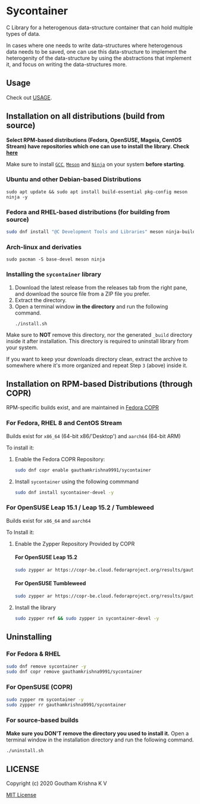 # Sycontainer

C Library for a heterogenous data-structure container that can hold multiple types of data.

In cases where one needs to write data-structures where heterogenous data needs to be saved, one can use this data-structure to implement the heterogenity of the data-structure by using the abstractions that implement it, and focus on writing the data-structures more.

## Usage

Check out [USAGE](USAGE.md).

## Installation on all distributions (build from source)

**Select RPM-based distributions (Fedora, OpenSUSE, Mageia, CentOS Stream) have repositories which one can use to install the library. Check [here](#installation-on-rpm-based-distributions-through-copr)**

Make sure to install [`GCC`](https://gcc.gnu.org/), [`Meson`](https://mesonbuild.com/) and [`Ninja`](https://ninja-build.org/) on your system **before starting**.

### Ubuntu and other Debian-based Distributions
```
sudo apt update && sudo apt install build-essential pkg-config meson ninja -y
```
### Fedora and RHEL-based distributions (for building from source)
```bash
sudo dnf install "@C Development Tools and Libraries" meson ninja-build -y
```
### Arch-linux and derivaties
```
sudo pacman -S base-devel meson ninja
```

### Installing the `sycontainer` library

1.  Download the latest release from the releases tab from the right pane, and download the source file from a ZIP file you prefer.
2.  Extract the directory.
3.  Open a terminal window **in the directory** and run the following command.
    ```
    ./install.sh
    ```
Make sure to **NOT** remove this directory, nor the generated `_build` directory inside it after installation. This directory is required to uninstall library from your system.

If you want to keep your downloads directory clean, extract the archive to somewhere where it's more organized and repeat Step `3` (above) inside it.

## Installation on RPM-based Distributions (through COPR)


RPM-specific builds exist, and are maintained in [Fedora COPR](https://copr.fedorainfracloud.org/coprs/gauthamkrishna9991/sycontainer/)

### For Fedora, RHEL 8 and CentOS Stream

Builds exist for `x86_64` (64-bit x86/'Desktop') and `aarch64` (64-bit ARM)

To install it:
1.  Enable the Fedora COPR Repository:

    ```bash
    sudo dnf copr enable gauthamkrishna9991/sycontainer
    ```

2.  Install `sycontainer` using the following commmand

    ```bash
    sudo dnf install sycontainer-devel -y
    ```

### For OpenSUSE Leap 15.1 / Leap 15.2 / Tumbleweed

Builds exist for `x86_64` and `aarch64`

To Install it:
1.  Enable the Zypper Repository Provided by COPR
    #### For OpenSUSE Leap 15.2
    ```bash
    sudo zypper ar https://copr-be.cloud.fedoraproject.org/results/gauthamkrishna9991/sycontainer/opensuse-leap-15.2-$(arch)/ gauthamkrishna9991/sycontainer
    ```
    #### For OpenSUSE Tumbleweed
    ```bash
    sudo zypper ar https://copr-be.cloud.fedoraproject.org/results/gauthamkrishna9991/sycontainer/opensuse-tumbleweed-$(arch)/ gauthamkrishna9991/sycontainer
    ```
2.  Install the library

    ```bash
    sudo zypper ref && sudo zypper in sycontainer-devel -y
    ```
### 

## Uninstalling

### For Fedora & RHEL
```bash
sudo dnf remove sycontainer -y
sudo dnf copr remove gauthamkrishna9991/sycontainer
```

### For OpenSUSE (COPR)
```bash
sudo zypper rm sycontainer -y
sudo zypper rr gauthamkrishna9991/sycontainer
```

### For source-based builds

**Make sure you DON'T remove the directory you used to install it.**
Open a terminal window in the installation directory and run the following command.
```bash
./uninstall.sh
```

## LICENSE

Copyright (c) 2020 Goutham Krishna K V

[MIT License](LICENSE)